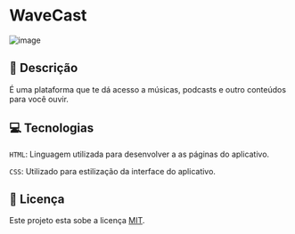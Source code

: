 # WaveCast

![image](https://github.com/user-attachments/assets/8f94da77-bf7a-4919-a94c-df445567fd43)

## 📑 Descrição

É uma plataforma que te dá acesso a músicas, podcasts e outro conteúdos para você ouvir.

## 💻 Tecnologias 

`HTML`: Linguagem utilizada para desenvolver a as páginas do aplicativo.

`CSS`: Utilizado para estilização da interface do aplicativo.

## 🚧 Licença

Este projeto esta sobe a licença [MIT](./LICENSE).
